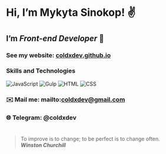# Hi, I’m **Mykyta Sinokop**! ✌️
## I’m *Front-end Developer* 🚀
### See my website: [coldxdev.github.io](https://coldxdev.github.io/)
### Skills and Technologies 
![JavaScript](https://img.shields.io/badge/-JavaScript-090909?style=for-the-badge&logo=JavaScript)
![Gulp](https://img.shields.io/badge/-GULP-090909?style=for-the-badge&logo=gulp)
![HTML](https://img.shields.io/badge/-HTML-090909?style=for-the-badge&logo=html5)
![CSS](https://img.shields.io/badge/-CSS-090909?style=for-the-badge&logo=css3)
### ✉️ Mail me: mailto:coldxdev@gmail.com
### 🌐 Telegram: @coldxdev
#
> To improve is to change; to be perfect is to change often. <br/>
> ***Winston Churchill***
